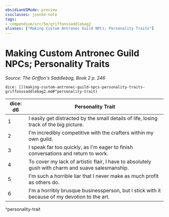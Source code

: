 ```yaml
---
obsidianUIMode: preview
cssclasses: json5e-note
tags:
- compendium/src/5e/griffonssaddlebag2
aliases: ["Making Custom Antronec Guild NPCs; Personality Traits"]
---
```

# Making Custom Antronec Guild NPCs; Personality Traits
*Source: The Griffon's Saddlebag, Book 2 p. 246* 

`dice: [](making-custom-antronec-guild-npcs-personality-traits-griffonssaddlebag2.md#^personality-trait)`

| dice: d6 | Personality Trait |
|----------|-------------------|
| 1 | I easily get distracted by the small details of life, losing track of the big picture. |
| 2 | I'm incredibly competitive with the crafters within my own guild. |
| 3 | I speak far too quickly, as I'm eager to finish conversations and return to work. |
| 4 | To cover my lack of artistic flair, I have to absolutely gush with charm and suave salesmanship. |
| 5 | I'm such a horrible liar that I never make as much profit as others do. |
| 6 | I'm a horribly brusque businessperson, but I stick with it because of my devotion to the art. |
^personality-trait